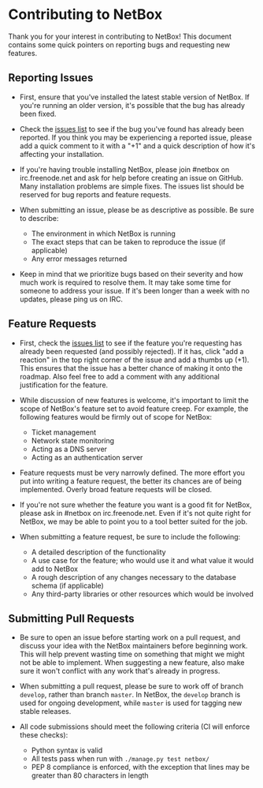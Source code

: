 # Contributing to NetBox

Thank you for your interest in contributing to NetBox! This document contains some quick pointers on reporting bugs and
requesting new features.

## Reporting Issues

* First, ensure that you've installed the latest stable version of NetBox. If you're running an older version, it's
possible that the bug has already been fixed.

* Check the [issues list](https://github.com/digitalocean/netbox/issues) to see if the bug you've found has already been
reported. If you think you may be experiencing a reported issue, please add a quick comment to it with a "+1" and a
quick description of how it's affecting your installation.

* If you're having trouble installing NetBox, please join #netbox on irc.freenode.net and ask for help before creating
an issue on GitHub. Many installation problems are simple fixes. The issues list should be reserved for bug reports and
feature requests.

* When submitting an issue, please be as descriptive as possible. Be sure to describe:

    * The environment in which NetBox is running
    * The exact steps that can be taken to reproduce the issue (if applicable)
    * Any error messages returned

* Keep in mind that we prioritize bugs based on their severity and how much work is required to resolve them. It may
take some time for someone to address your issue. If it's been longer than a week with no updates, please ping us on
IRC.

## Feature Requests

* First, check the [issues list](https://github.com/digitalocean/netbox/issues) to see if the feature you're requesting
has already been requested (and possibly rejected). If it has, click "add a reaction" in the top right corner of the
issue and add a thumbs up (+1). This ensures that the issue has a better chance of making it onto the roadmap. Also feel
free to add a comment with any additional justification for the feature.

* While discussion of new features is welcome, it's important to limit the scope of NetBox's feature set to avoid
feature creep. For example, the following features would be firmly out of scope for NetBox:

    * Ticket management
    * Network state monitoring
    * Acting as a DNS server
    * Acting as an authentication server

* Feature requests must be very narrowly defined. The more effort you put into writing a feature request, the better its
chances are of being implemented. Overly broad feature requests will be closed.

* If you're not sure whether the feature you want is a good fit for NetBox, please ask in #netbox on irc.freenode.net.
Even if it's not quite right for NetBox, we may be able to point you to a tool better suited for the job.

* When submitting a feature request, be sure to include the following:

    * A detailed description of the functionality
    * A use case for the feature; who would use it and what value it would add to NetBox
    * A rough description of any changes necessary to the database schema (if applicable)
    * Any third-party libraries or other resources which would be involved

## Submitting Pull Requests

* Be sure to open an issue before starting work on a pull request, and discuss your idea with the NetBox maintainers
before beginning work​. This will help prevent wasting time on something that might we might not be able to implement.
When suggesting a new feature, also make sure it won't conflict with any work that's already in progress.

* When submitting a pull request, please be sure to work off of branch `develop`, rather than branch `master`.
In NetBox, the `develop` branch is used for ongoing development, while `master` is used for tagging new
stable releases.

* All code submissions should meet the following criteria (CI will enforce these checks):

    * Python syntax is valid
    * All tests pass when run with `./manage.py test netbox/`
    * PEP 8 compliance is enforced, with the exception that lines may be greater than 80 characters in length
